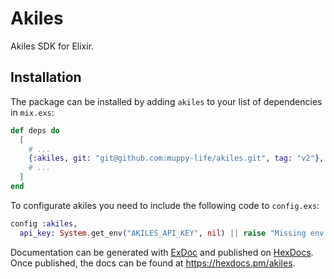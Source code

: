 # Akiles

Akiles SDK for Elixir.

## Installation

The package can be installed by adding `akiles` to your list of dependencies in `mix.exs`:

```elixir
def deps do
  [ 
    # ...
    {:akiles, git: "git@github.com:muppy-life/akiles.git", tag: "v2"},
    # ...
  ]
end
```

To configurate akiles you need to include the following code to `config.exs`:

```elixir
config :akiles,
  api_key: System.get_env("AKILES_API_KEY", nil) || raise "Missing env variable AKILES_API_KEY"
```

Documentation can be generated with [ExDoc](https://github.com/elixir-lang/ex_doc)
and published on [HexDocs](https://hexdocs.pm). Once published, the docs can
be found at <https://hexdocs.pm/akiles>.

